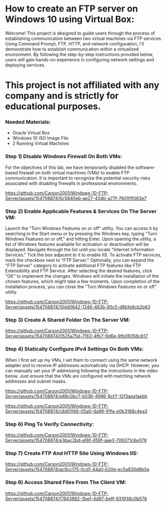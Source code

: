 # How to create an FTP server on Windows 10 using Virtual Box:
Welcome! This project is designed to guide users through the process of establishing communication between two virtual machines via FTP services. Using Command Prompt, FTP, HTTP, and network configuration, I'll demonstrate how to establish communication within a virtualized environment. By following the step-by-step instructions provided below, users will gain hands-on experience in configuring network settings and deploying services. 

# This project is not affiliated with any company and is strictly for educational purposes. 

### Needed Materials:
* Oracle Virtual Box
* Windows 10 ISO Image File
* 2 Running Virtual Machines

### Step 1) Disable Windows Firewall On Both VMs:
For the objectives of this lab, we have temporarily disabled the software-based firewall on both virtual machines (VMs) to enable FTP communication. It is important to recognize the potential security risks associated with disabling firewalls in professional environments.

https://github.com/Carson2001/Windows-10-FTP-Server/assets/154708874/6c5840eb-ae27-434b-a77f-7601f1f063e7

### Step 2) Enable Applicable Features & Services On The Server VM:
Launch the "Turn Windows Features on or off" utility. You can access it by searching in the Start menu or by pressing the Windows key, typing "Turn Windows Features on or off," and hitting Enter. Upon opening the utility, a list of Windows features available for activation or deactivation will be displayed. Navigate through the list until you locate "Internet Information Services." Tick the box adjacent to it to enable IIS. To activate FTP services, mark the checkbox next to "FTP Server." Optionally, you can expand the "FTP Server" category to activate additional FTP features like FTP Extensibility and FTP Service. After selecting the desired features, click "OK" to implement the changes. Windows will initiate the installation of the chosen features, which might take a few moments. Upon completion of the installation process, you can close the "Turn Windows Features on or off" utility.

https://github.com/Carson2001/Windows-10-FTP-Server/assets/154708874/10dd0642-1246-463b-85c5-d8b1e8cb2b63

### Step 3) Create A Shared Folder On The Server VM:

https://github.com/Carson2001/Windows-10-FTP-Server/assets/154708874/0525a75d-7163-4fb7-9d6e-9fb09356c817

### Step 4) Statically Configure IPv4 Settings On Both VMs:
When I first set up my VMs, I set them to connect using the same network adapter and to receive IP addresses automatically via DHCP. However, you can manually set your IP addressing following the instructions in the video below. Just ensure that the VMs are configured with matching network addresses and subnet masks.

https://github.com/Carson2001/Windows-10-FTP-Server/assets/154708874/e89c0bc7-b536-4996-8cf7-12f3aea1aebb

https://github.com/Carson2001/Windows-10-FTP-Server/assets/154708874/c8d01f46-05a0-4a89-91fa-e0b3188c4ea3

### Step 6) Ping To Verify Connectivity:

https://github.com/Carson2001/Windows-10-FTP-Server/assets/154708874/e3bac2bd-a16f-459f-aae3-709371c6e079

### Step 7) Create FTP And HTTP Site Using Windows IIS: 

https://github.com/Carson2001/Windows-10-FTP-Server/assets/154708874/ac9cc175-0cd1-44a0-b20e-ec5a830d6b5e

### Step 8) Access Shared Files From The Client VM:

https://github.com/Carson2001/Windows-10-FTP-Server/assets/154708874/f7843882-3be1-4d97-beff-931938c0b578










